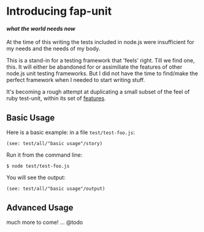 # Introducing fap-unit

#### _what the world needs now_

At the time of this writing the tests included in node.js were insufficient for my needs and the needs of my body.

This is a stand-in for a testing framework that 'feels' right.
Till we find one, this.
It will either be abandoned for or assimiliate the features
of other node.js unit testing frameworks.
But I did not have the time to find/make
the perfect framework when I needed to start writing stuff.

It's becoming a rough attempt at duplicating a small subset of the
feel of ruby test-unit, within its set of [features](features-and-issues.html).



## Basic Usage

Here is a basic example: in a file `test/test-foo.js`:

    (see: test/all/"basic usage"/story)


Run it from the command line:

    $ node test/test-foo.js

You will see the output:

    (see: test/all/"basic usage"/output)

## Advanced Usage

much more to come! ... @todo
